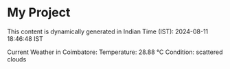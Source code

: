 # My Project

This content is dynamically generated in Indian Time (IST): 2024-08-11 18:46:48 IST


Current Weather in Coimbatore:
Temperature: 28.88 °C
Condition: scattered clouds
